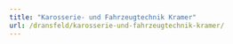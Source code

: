 ```yaml
---
title: "Karosserie- und Fahrzeugtechnik Kramer"
url: /dransfeld/karosserie-und-fahrzeugtechnik-kramer/
---
```

